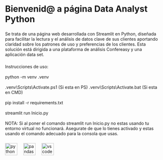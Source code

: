 <h1 align="left">Bienvenid@ a página  Data Analyst Python</h1>

###

<p align="left"></p>

###

<h4 align="left"></h4>

###

<p align="left">Se trata de una página web desarrollada con Streamlit en Python, diseñada para facilitar la lectura y el análisis de datos clave de sus clientes aportando claridad sobre los patrones de uso y preferencias de los clientes. Esta solución está dirigida a una plataforma de análisis Confereasy y una aplicación data set.</p>

###

<p align="left">Instrucciones de uso: <br><br>python -m venv .venv<br><br>.venv\Scripts\Activate.ps1 (Si esta en PS) .venv\Scripts\Activate.bat (Si esta en CMD)<br><br>pip install -r requirements.txt<br><br>streamlit run Inicio.py<br><br>NOTA: Si al poner el comando streamlit run Inicio.py no estas usando tu entorno virtual no funcionará. Asegurate de que lo tienes activado y estas usando el comando adecuado para la consola que usas.</p>

###

<div align="left">
  <img src="https://cdn.jsdelivr.net/gh/devicons/devicon/icons/python/python-original.svg" height="40" alt="python logo"  />
  <img width="12" />
  <img src="https://cdn.jsdelivr.net/gh/devicons/devicon/icons/pandas/pandas-original.svg" height="40" alt="pandas logo"  />
  <img width="12" />
  <img src="https://cdn.jsdelivr.net/gh/devicons/devicon/icons/vscode/vscode-original.svg" height="40" alt="vscode logo"  />
</div>

###
